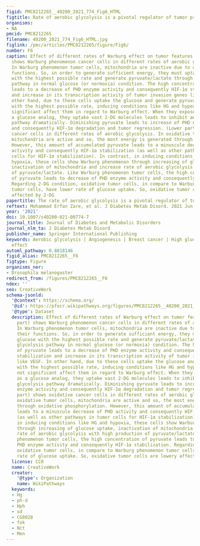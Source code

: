 ```yaml
---
figid: PMC8212265__40200_2021_774_Fig6_HTML
figtitle: Rate of aerobic glycolysis is a pivotal regulator of tumor progression
organisms:
- NA
pmcid: PMC8212265
filename: 40200_2021_774_Fig6_HTML.jpg
figlink: /pmc/articles/PMC8212265/figure/Fig6/
number: F6
caption: Effect of different rates of Warburg effect on tumor features. (Upper part)
  shows Warburg phenomenon cancer cells in different rates of aerobic glycolysis.
  In Warburg phenomenon tumor cells, mitochondria are inactive due to defects in their
  functions. So, in order to generate sufficient energy, they must uptake glucose
  with the highest possible rate and generate pyruvate/lactate through aerobic glycolysis
  pathway in normal glucose (or normoxia) condition. The high concentration of pyruvate
  leads to a decrease of PHD enzyme activity and consequently HIF-1α stabilization
  and increase in its transcription activity of tumor invasion genes like VEGF. In
  other hand, due to these cells uptake the glucose and generate pyruvate/lactate
  with the highest possible rate, inducing conditions like HG and hypoxia could not
  significant affect them in regard to Warburg effect. When they expose to 2-DG, as
  a glucose analog, they uptake vast 2-DG molecules leads to inhibit aerobic glycolysis
  pathway dramatically. Diminishing pyruvate leads to increase of PHD enzyme activity
  and consequently HIF-1α degradation and tumor regression. (Lower part) shows oxidative
  cancer cells in different rates of aerobic glycolysis. In oxidative tumor cells,
  mitochondria are active and so, the most energy is generated through oxidative phosphorylation.
  However, this amount of accumulated pyruvate leads to a minuscule decrease of PHD
  activity and consequently HIF-1α stabilization (as well as other pathways in tumor
  cells for HIF-1α stabilization). In contrast, in inducing conditions like HG and
  hypoxia, these cells show Warburg phenomenon through increasing of glucose uptake,
  inactivation of mitochondria and increase rate of aerobic glycolysis with high production
  of pyruvate/lactate. Like Warburg phenomenon tumor cells, the high concentration
  of pyruvate leads to decrease of PHD enzyme activity and consequently HIF-1α stabilization.
  Regarding 2-DG condition, oxidative tumor cells, in compare to Warburg phenomenon
  tumor cells, have lower rate of glucose uptake. So, oxidative tumor cells are lowery
  affected by 2-DG
papertitle: The rate of aerobic glycolysis is a pivotal regulator of tumor progression.
reftext: Mohammad Erfan Zare, et al. J Diabetes Metab Disord. 2021 Jun;20(1):523-531.
year: '2021'
doi: 10.1007/s40200-021-00774-7
journal_title: Journal of Diabetes and Metabolic Disorders
journal_nlm_ta: J Diabetes Metab Disord
publisher_name: Springer International Publishing
keywords: Aerobic glycolysis | Angiogenesis | Breast cancer | High glucose | Warburg
  effect
automl_pathway: 0.8818146
figid_alias: PMC8212265__F6
figtype: Figure
organisms_ner:
- Drosophila melanogaster
redirect_from: /figures/PMC8212265__F6
ndex: ''
seo: CreativeWork
schema-jsonld:
  '@context': https://schema.org/
  '@id': https://pfocr.wikipathways.org/figures/PMC8212265__40200_2021_774_Fig6_HTML.html
  '@type': Dataset
  description: Effect of different rates of Warburg effect on tumor features. (Upper
    part) shows Warburg phenomenon cancer cells in different rates of aerobic glycolysis.
    In Warburg phenomenon tumor cells, mitochondria are inactive due to defects in
    their functions. So, in order to generate sufficient energy, they must uptake
    glucose with the highest possible rate and generate pyruvate/lactate through aerobic
    glycolysis pathway in normal glucose (or normoxia) condition. The high concentration
    of pyruvate leads to a decrease of PHD enzyme activity and consequently HIF-1α
    stabilization and increase in its transcription activity of tumor invasion genes
    like VEGF. In other hand, due to these cells uptake the glucose and generate pyruvate/lactate
    with the highest possible rate, inducing conditions like HG and hypoxia could
    not significant affect them in regard to Warburg effect. When they expose to 2-DG,
    as a glucose analog, they uptake vast 2-DG molecules leads to inhibit aerobic
    glycolysis pathway dramatically. Diminishing pyruvate leads to increase of PHD
    enzyme activity and consequently HIF-1α degradation and tumor regression. (Lower
    part) shows oxidative cancer cells in different rates of aerobic glycolysis. In
    oxidative tumor cells, mitochondria are active and so, the most energy is generated
    through oxidative phosphorylation. However, this amount of accumulated pyruvate
    leads to a minuscule decrease of PHD activity and consequently HIF-1α stabilization
    (as well as other pathways in tumor cells for HIF-1α stabilization). In contrast,
    in inducing conditions like HG and hypoxia, these cells show Warburg phenomenon
    through increasing of glucose uptake, inactivation of mitochondria and increase
    rate of aerobic glycolysis with high production of pyruvate/lactate. Like Warburg
    phenomenon tumor cells, the high concentration of pyruvate leads to decrease of
    PHD enzyme activity and consequently HIF-1α stabilization. Regarding 2-DG condition,
    oxidative tumor cells, in compare to Warburg phenomenon tumor cells, have lower
    rate of glucose uptake. So, oxidative tumor cells are lowery affected by 2-DG
  license: CC0
  name: CreativeWork
  creator:
    '@type': Organization
    name: WikiPathways
  keywords:
  - Hg
  - ph-d
  - Hph
  - sd
  - CG8028
  - fok
  - Nct
  - Men
---
```

